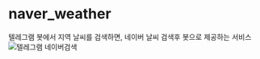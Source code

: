 # naver_weather
텔레그램 봇에서 지역 날씨를 검색하면, 네이버 날씨 검색후 봇으로 제공하는 서비스 
![텔레그램 네이버검색](https://user-images.githubusercontent.com/29083197/115644282-4893e180-a359-11eb-88dd-571f5607ccb6.PNG)

